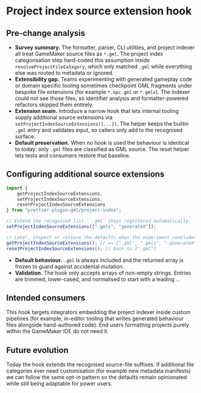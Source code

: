 # Project index source extension hook

## Pre-change analysis
- **Survey summary.** The formatter, parser, CLI utilities, and project indexer
  all treat GameMaker source files as `*.gml`. The project index
  categorisation step hard-coded this assumption inside
  `resolveProjectFileCategory`, which only matched `.gml` while everything else
  was routed to metadata or ignored.
- **Extensibility gap.** Teams experimenting with generated gameplay code or
  domain specific tooling sometimes checkpoint GML fragments under bespoke file
  extensions (for example `*.npc.gml` or `*.gmlx`). The indexer could not see
  those files, so identifier analysis and formatter-powered refactors skipped
  them entirely.
- **Extension seam.** Introduce a narrow hook that lets internal tooling supply
  additional source extensions via
  `setProjectIndexSourceExtensions([...])`. The helper keeps the builtin `.gml`
  entry and validates input, so callers only add to the recognised surface.
- **Default preservation.** When no hook is used the behaviour is identical to
  today: only `.gml` files are classified as GML source. The reset helper lets
  tests and consumers restore that baseline.

## Configuring additional source extensions

```js
import {
    getProjectIndexSourceExtensions,
    setProjectIndexSourceExtensions,
    resetProjectIndexSourceExtensions
} from "prettier-plugin-gml/project-index";

// Extend the recognised list. `.gml` stays registered automatically.
setProjectIndexSourceExtensions([".gmlx", "generated"]);

// Later, inspect or restore the defaults when the experiment concludes.
getProjectIndexSourceExtensions(); // => [".gml", ".gmlx", ".generated"]
resetProjectIndexSourceExtensions(); // back to [".gml"]
```

- **Default behaviour.** `.gml` is always included and the returned array is
  frozen to guard against accidental mutation.
- **Validation.** The hook only accepts arrays of non-empty strings. Entries are
  trimmed, lower-cased, and normalised to start with a leading `.`.

## Intended consumers
This hook targets integrators embedding the project indexer inside custom
pipelines (for example, in-editor tooling that writes generated behaviour files
alongside hand-authored code). End users formatting projects purely within the
GameMaker IDE do not need it.

## Future evolution
Today the hook extends the recognised source-file suffixes. If additional file
categories ever need customisation (for example new metadata manifests) we can
follow the same opt-in pattern so the defaults remain opinionated while still
being adaptable for power users.
